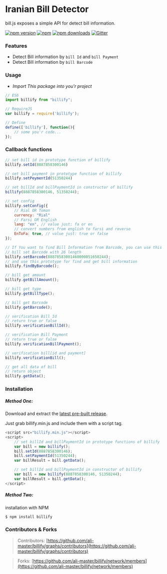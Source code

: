 # Iranian Bill Detector
bill.js exposes a simple API for detect bill information.

[![npm version](https://img.shields.io/npm/v/npm.svg?style=flat-square)](https://www.npmjs.com/package/billify)
[![npm](https://img.shields.io/npm/l/express.svg?style=flat-square)](https://www.npmjs.com/package/billify)
[![npm downloads](https://img.shields.io/npm/dt/express.svg?style=flat-square)](https://www.npmjs.com/package/billify)
[![Gitter](https://img.shields.io/gitter/room/nwjs/nw.js.svg?style=flat-square)](https://gitter.im/billify/Lobby?utm_source=share-link&utm_medium=link&utm_campaign=share-link)

### Features
- Detect Bill information by `bill Id` and `bill Payment`
- Detect Bill information by `bill Barcode`

### Usage
- *Import This package into you'r project*
```javascript
// ES6
import billify from "billify";

// RequireJS
var billify = require('billify');

// Define
define(['billify'], function(){
    // some you'r code...
});
```

### Callback functions
```javascript
// set bill id in prototype function of billify
billify.setId(8887858300146)

// set bill payment in prototype function of billify
billify.setPeymentId(51350244)

// set billId and billPaymentId in constructor of billify
billify(8887858300146, 51350244);

// set config
billify.setConfig({
    // Rial OR Toman
    currency: "Rial"
    // Farsi OR English
    lang: "en", // value just: fa or en
    // convert numbers from english to farsi and reverse
    EnToFa: true, // value just: true or false
});

// If You want to find Bill Information from Barcode, you can use this fuature
// bill set Barcode with 26 length
billify.setBarcode(88878583001460000051650244);
// and use this prototype for find and get bill information
billify.findByBarcode();

// bill get amount
billify.getBillAmount();

// bill get type
billify.getBillType();

// bill get Barcode
billify.getBarcode();

// verification Bill Id
// return true or false
billify.verificationBillId();

// verification Bill Payment
// return true or false
billify.verificationBillPayment();

// verification bill[id and payment]
billify.verificationBill();

// get all data of bill
// return object
billify.getData();
```

### Installation
##### Method One:
Download and extract the [latest pre-built release](https://github.com/ali-master/billify/releases).

Just grab billify.min.js and include them with a script tag.
```javascript
<script src="billify.min.js"></script>
<script>
    // set billId and billPaymentId in prototype functions of billify
    var bill = new billify();
    bill.setId(8887858300146);
    bill.setPaymentId(51350244);
    var billResult = bill.getData();

    // set billId and billPaymentId in constructor of billify
    var bill = new billify(8887858300146, 51350244);
    var billResult = bill.getData();
</script>
```

##### Method Two:
installation with NPM
```sh
$ npm install billify
```

### Contributors & Forks
> Contributors: [https://github.com/ali-master/billify/graphs/contributors](https://github.com/ali-master/billify/graphs/contributors)

> Forks: [https://github.com/ali-master/billify/network/members](https://github.com/ali-master/billify/network/members)
